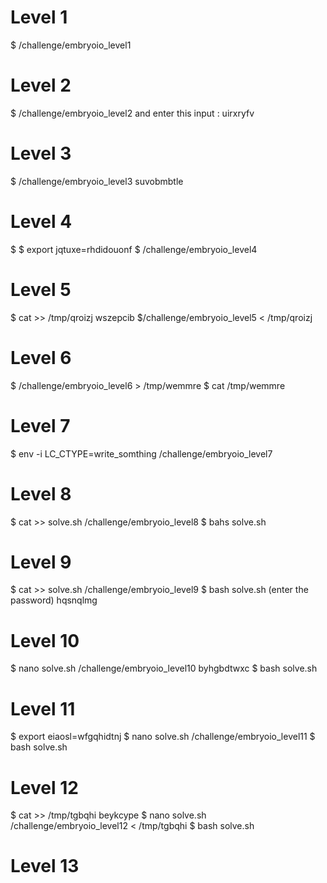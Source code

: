 # Level 1
$ /challenge/embryoio_level1
# Level 2
$ /challenge/embryoio_level2
and enter this input : uirxryfv
# Level 3
$ /challenge/embryoio_level3 suvobmbtle
# Level 4
$ $ export jqtuxe=rhdidouonf
$ /challenge/embryoio_level4
# Level 5
$ cat >> /tmp/qroizj
wszepcib
$/challenge/embryoio_level5 < /tmp/qroizj
# Level 6
$  /challenge/embryoio_level6 > /tmp/wemmre
$ cat /tmp/wemmre
# Level 7
$ env -i LC_CTYPE=write_somthing /challenge/embryoio_level7 
# Level 8
$ cat >> solve.sh
/challenge/embryoio_level8
$ bahs solve.sh
# Level 9
$ cat >> solve.sh
/challenge/embryoio_level9
$ bash solve.sh
(enter the password)
hqsnqlmg 
# Level 10
$ nano solve.sh
/challenge/embryoio_level10 byhgbdtwxc
$ bash solve.sh
# Level 11
$ export eiaosl=wfgqhidtnj
$ nano solve.sh
/challenge/embryoio_level11 
$ bash solve.sh
# Level 12
$ cat >> /tmp/tgbqhi
beykcype
$ nano solve.sh
/challenge/embryoio_level12 < /tmp/tgbqhi
$ bash solve.sh
# Level 13
